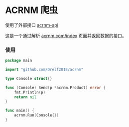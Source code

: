 # ACRNM 爬虫

使用了外部接口 [acrnm-api](https://github.com/Drelf2018/acrnm-api)

这是一个通过解析 [acrnm.com/index](https://acrnm.com/index?sort=default&filter=txt) 页面并返回数据的接口。

### 使用

```go
package main

import "github.com/Drelf2018/acrnm"

type Console struct{}

func (Console) Send(p *acrnm.Product) error {
	fmt.Println(p)
	return nil
}

func main() {
	acrnm.Run(Console{})
}
```